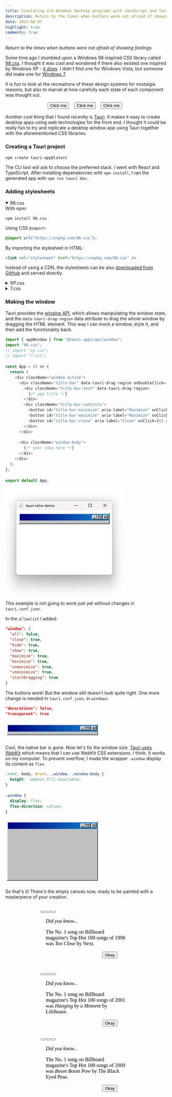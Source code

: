 ```yaml
---
title: Simulating old Windows desktop programs with JavaScript and Tauri
description: Return to the times when buttons were not afraid of showing feelings.
date: 2023-08-07
highlight: true
comments: true
---
```


*Return to the times when buttons were not afraid of showing feelings.*

Some time ago I stumbled upon a Windows 98 inspired CSS library called [98.css](https://jdan.github.io/98.css/). I thought it was cool and wondered if there also existed one inspired by Windows XP - [it does](https://botoxparty.github.io/XP.css/). I didn't find one for Windows Vista, but someone did make one for [Windows 7](https://khang-nd.github.io/7.css/).

It is fun to look at the recreations of these design systems for nostalgia reasons, but also to marvel at how carefully each state of each component was thought out.

<p style="height: 23px; display: flex; flex-direction: row; flex-wrap: nowrap; gap: 8px; justify-content: center;">
<iframe width="75" height="23" style="border: none" srcdoc="<html><style>
@import url('https://unpkg.com/98.css')</style><body style='margin: 0'><button>Click me</button></body></html>"></iframe>

<iframe width="75" height="23" style="border: none" srcdoc="<html><style>
@import url('https://unpkg.com/xp.css'); button { color: black; }</style><body style='margin: 0'><button>Click me</button></body></html>"></iframe>

<iframe width="75" height="23" style="border: none" srcdoc="<html><style>
@import url('https://unpkg.com/7.css')</style><body style='margin: 0'><button>Click me</button></body></html>"></iframe>
</p>

Another cool thing that I found recently is [Tauri](https://tauri.app/). It makes it easy to create desktop apps using web technologies for the front end. I thought it could be really fun to try and replicate a desktop window app using Tauri together with the aforementioned CSS libraries.

### Creating a Tauri project

```shell
npm create tauri-app@latest
```

The CLI tool will ask to choose the preferred stack. I went with React and TypeScript. After installing dependencies with `npm install`, I ran the generated app with `npm run tauri dev`.

### Adding stylesheets

<details open>
  <summary>98.css</summary>
  With npm:

  ```shell
  npm install 98.css
  ```

  Using CSS `@import`:

  ```css
  @import url("https://unpkg.com/98.css");
  ```

  By importing the stylesheet in HTML:

  ```html
  <link rel="stylesheet" href="https://unpkg.com/98.css" />
  ```

  Instead of using a CDN, the stylesheets can be also [downloaded from GitHub](https://github.com/jdan/98.css/releases) and served directly.
</details>

<details>
  <summary>XP.css</summary>
  With npm:

  ```shell
  npm install xp.css
  ```

  Using CSS `@import`:

  ```css
  @import url("https://unpkg.com/xp.css");
  ```

  By importing the stylesheet in HTML:

  ```html
  <link rel="stylesheet" href="https://unpkg.com/xp.css" />
  ```

  Instead of using a CDN, the stylesheets can be also [downloaded from GitHub](https://github.com/botoxparty/XP.css/releases/tag/v0.2.6) and served directly.
</details>

<details>
  <summary>7.css</summary>
  With npm:

  ```shell
  npm install 7.css
  ```

  Using CSS `@import`:

  ```css
  @import url("https://unpkg.com/7.css");
  ```

  By importing the stylesheet in HTML:

  ```html
  <link rel="stylesheet" href="https://unpkg.com/7.css" />
  ```

  Instead of using a CDN, the stylesheets can be also [downloaded from GitHub](https://github.com/khang-nd/7.css/releases) and served directly.
</details>

### Making the window

Tauri provides the [window API](https://tauri.app/v1/api/js/window/), which allows manipulating the window state, and the `data-tauri-drag-region` data attribute to drag the whole window by dragging the HTML element. This way I can mock a window, style it, and then add the functionality back.

```js
import { appWindow } from "@tauri-apps/api/window";
import "98.css";
// import "xp.css";
// import "7.css";

const App = () => {
  return (
    <div className="window active">
      <div className="title-bar" data-tauri-drag-region onDoubleClick={() => appWindow.toggleMaximize()}>
        <div className="title-bar-text" data-tauri-drag-region>
          {/* app title */}
        </div>
        <div className="title-bar-controls">
          <button id="title-bar-minimize" aria-label="Minimize" onClick={() => appWindow.minimize()} />
          <button id="title-bar-maximize" aria-label="Maximize" onClick={() => appWindow.toggleMaximize()} />
          <button id="title-bar-close" aria-label="Close" onClick={() => appWindow.close()} />
        </div>
      </div>

      <div className="window-body">
        {/* your idea here */}
      </div>
    </div>
  );
};

export default App;
```
![todo](demo-1.png)

This example is not going to work just yet without changes in `tauri.conf.json`.

In the `allowlist` I added:

```json
"window": {
  "all": false,
  "close": true,
  "hide": true,
  "show": true,
  "maximize": true,
  "minimize": true,
  "unmaximize": true,
  "unminimize": true,
  "startDragging": true
}
```

The buttons work! But the window still doesn't look quite right. One more change is needed in `tauri.conf.json`, in `windows`:

```json
"decorations": false,
"transparent": true
```

![todo](demo-2.png)

Cool, the native bar is gone. Now let's fix the window size. [Tauri uses WebKit](https://tauri.app/v1/references/webview-versions/) which means that I can use WebKit CSS extensions. I think. It works on my computer. To prevent overflow, I made the wrapper `.window` display its content as `flex`.

```css
:root, body, #root, .window, .window-body {
  height: -webkit-fill-available;
}

.window {
  display: flex;
  flex-direction: column;
}
```

![todo](demo-3.png)

So that's it! There's the empty canvas now, ready to be painted with a masterpiece of your creation.

<p style="display: flex; flex-direction: row; flex-wrap: wrap; gap: 8px; justify-content: center;">
<iframe height="195" style="border: none" srcdoc="<html><style>
@import url('https://unpkg.com/98.css'); html { height: 100%; display: flex; align-items: center; } .window { display: flex; flex-direction: column; } .window-body { display: flex; align-items: center; justify-content: center; padding: 16px; } main button { margin-left: calc(100% - 75px); }</style><body style='box-sizing: border-box'>  <div class='window active glass'><div class='title-bar'><div class='title-bar-text'></div><div class='title-bar-controls'><button id='title-bar-minimize' aria-label='Minimize' /><button id='title-bar-maximize' aria-label='Maximize' /><button id='title-bar-close' aria-label='Close'/></div></div><div class='window-body'><main><i>Did you know...</i><p>The No. 1 song on Billboard magazine's Top Hot 100 songs of 1998 was <i>Too Close</i> by Next.</p><button>Okay</button></main></div></div></body></html>"></iframe>

<iframe height="195" style="border: none" srcdoc="<html><style>
@import url('https://unpkg.com/xp.css'); html { height: 100%; display: flex; align-items: center; } .window { display: flex; flex-direction: column; } .window-body { display: flex; align-items: center; justify-content: center; padding: 16px; } main button { margin-left: calc(100% - 75px); color: black; }</style><body style='box-sizing: border-box'>  <div class='window active glass'><div class='title-bar'><div class='title-bar-text'></div><div class='title-bar-controls'><button id='title-bar-minimize' aria-label='Minimize' /><button id='title-bar-maximize' aria-label='Maximize' /><button id='title-bar-close' aria-label='Close'/></div></div><div class='window-body'><main><i>Did you know...</i><p>The No. 1 song on Billboard magazine's Top Hot 100 songs of 2001 was <i>Hanging by a Moment</i> by Lifehouse.</p><button>Okay</button></main></div></div></body></html>"></iframe>

<iframe height="195" style="border: none" srcdoc="<html><style>
@import url('https://unpkg.com/7.css'); html { height: 100%; display: flex; align-items: center; } .window { display: flex; flex-direction: column; } .window-body { display: flex; align-items: center; justify-content: center; padding: 16px; } main button { margin-left: calc(100% - 75px); }</style><body style='box-sizing: border-box'>  <div class='window active glass'><div class='title-bar'><div class='title-bar-text'></div><div class='title-bar-controls'><button id='title-bar-minimize' aria-label='Minimize' /><button id='title-bar-maximize' aria-label='Maximize' /><button id='title-bar-close' aria-label='Close'/></div></div><div class='window-body'><main><i>Did you know...</i><p>The No. 1 song on Billboard magazine's Top Hot 100 songs of 2009 was <i>Boom Boom Pow</i> by The Black Eyed Peas.</p><button>Okay</button></main></div></div></body></html>"></iframe>
</p>
